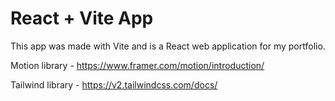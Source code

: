 # React + Vite App

This app was made with Vite and is a React web application for my portfolio.

Motion library - https://www.framer.com/motion/introduction/

Tailwind library - https://v2.tailwindcss.com/docs/